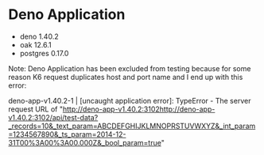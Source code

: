 # Deno Application

- deno 1.40.2
- oak 12.6.1
- postgres 0.17.0

Note: Deno Application has been excluded from testing because for some reason K6 request duplicates host and port name and I end up with this error:

deno-app-v1.40.2-1  | [uncaught application error]: TypeError - The server request URL of "http://deno-app-v1.40.2:3102http://deno-app-v1.40.2:3102/api/test-data?_records=10&_text_param=ABCDEFGHIJKLMNOPRSTUVWXYZ&_int_param=1234567890&_ts_param=2014-12-31T00%3A00%3A00.000Z&_bool_param=true" 